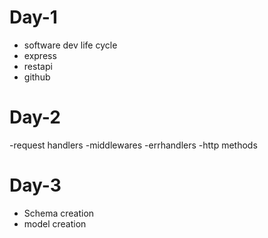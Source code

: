 
# Day-1
- software dev life cycle
- express
- restapi
- github

# Day-2
-request handlers
-middlewares
-errhandlers
-http methods

# Day-3
- Schema creation
- model creation